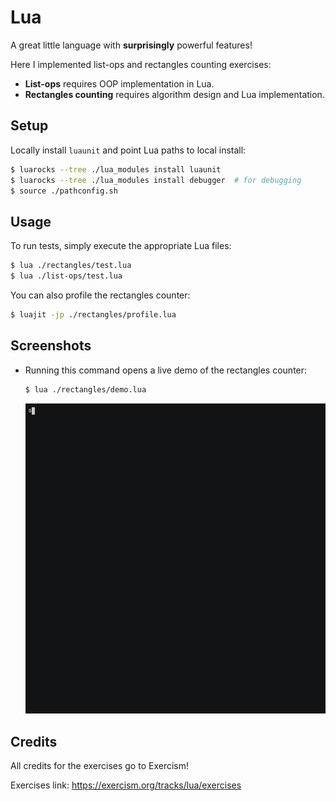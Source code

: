 # Lua

A great little language with **surprisingly** powerful features!

Here I implemented list-ops and rectangles counting exercises:

* **List-ops** requires OOP implementation in Lua.
* **Rectangles counting** requires algorithm design and Lua implementation.

## Setup

Locally install `luaunit` and point Lua paths to local install:

```bash
$ luarocks --tree ./lua_modules install luaunit 
$ luarocks --tree ./lua_modules install debugger  # for debugging
$ source ./pathconfig.sh
```

## Usage

To run tests, simply execute the appropriate Lua files:
```bash
$ lua ./rectangles/test.lua
$ lua ./list-ops/test.lua
```

You can also profile the rectangles counter:
```bash
$ luajit -jp ./rectangles/profile.lua
```



## Screenshots

*  Running this command opens a live demo of the rectangles counter:
    ```bash
    $ lua ./rectangles/demo.lua
    ```
    ![screenshot of ./rectangles/demo.lua](./assets/demo.gif)

## Credits

All credits for the exercises go to Exercism!

Exercises link: https://exercism.org/tracks/lua/exercises

